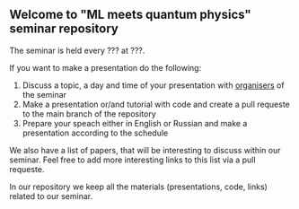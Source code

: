 ## Welcome to "ML meets quantum physics" seminar repository

The seminar is held every ??? at ???.

If you want to make a presentation do the following:

1. Discuss a topic, a day and time of your presentation with [organisers](https://github.com/LuchnikovI/ML-meets-quantum-physics-QIT-lab-seminar/blob/main/organizers.md) of the seminar
2. Make a presentation or/and tutorial with code and create a pull requeste to the main branch of the repository
3. Prepare your speach either in English or Russian and make a presentation according to the schedule

We also have a list of papers, that will be interesting to discuss within our seminar. Feel free to add more interesting links to this list via a pull requeste.

In our repository we keep all the materials (presentations, code, links) related to our seminar.
